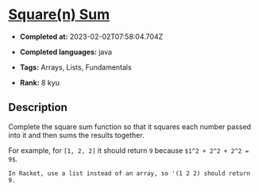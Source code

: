 # [Square(n) Sum](https://www.codewars.com/kata/515e271a311df0350d00000f)

- **Completed at:** 2023-02-02T07:58:04.704Z

- **Completed languages:** java

- **Tags:** Arrays, Lists, Fundamentals

- **Rank:** 8 kyu

## Description

Complete the square sum function so that it squares each number passed into it and then sums the results together.

For example, for `[1, 2, 2]` it should return `9` because `$1^2 + 2^2 + 2^2 = 9$`.

```if:racket
In Racket, use a list instead of an array, so '(1 2 2) should return 9.
```
